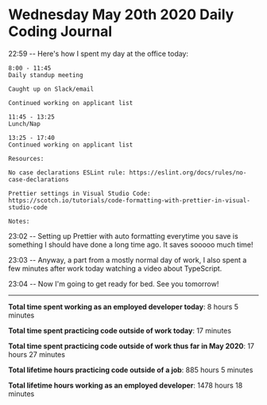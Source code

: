 # Wednesday May 20th 2020 Daily Coding Journal

22:59 -- Here's how I spent my day at the office today:
```
8:00 - 11:45
Daily standup meeting

Caught up on Slack/email

Continued working on applicant list
 
11:45 - 13:25
Lunch/Nap

13:25 - 17:40
Continued working on applicant list

Resources:

No case declarations ESLint rule: https://eslint.org/docs/rules/no-case-declarations

Prettier settings in Visual Studio Code: 
https://scotch.io/tutorials/code-formatting-with-prettier-in-visual-studio-code

Notes: 
```
23:02 -- Setting up Prettier with auto formatting everytime you save is something I should have done a long time ago. It saves sooooo much time!

23:03 -- Anyway, a part from a mostly normal day of work, I also spent a few minutes after work today watching a video about TypeScript.

23:04 -- Now I'm going to get ready for bed. See you tomorrow!
___
**Total time spent working as an employed developer today**: 8 hours 5 minutes

**Total time spent practicing code outside of work today**: 17 minutes

**Total time spent practicing code outside of work thus far in May 2020**: 17 hours 27 minutes

**Total lifetime hours practicing code outside of a job**: 885 hours 5 minutes

**Total lifetime hours working as an employed developer**: 1478 hours 18 minutes